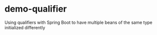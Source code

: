 # demo-qualifier
Using qualifiers with Spring Boot to have multiple beans of the same type initialized differently 
